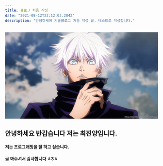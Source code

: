 ```yaml
---
title: 블로그 처음 작성
date: "2021-08-12T22:12:03.284Z"
description: "안녕하세여 기술블로그 처음 작성 글. 테스트로 작성합니다."
---
```



<img src="gojo.jpg" alt=" *꧁고죠 사토루꧂*" >

<br>

## 안녕하세요 반갑습니다 저는 최진양입니다.

#### 저는 프로그래밍을 잘 하고 싶습니다.
#### 글 봐주셔서 감사합니다 ㅎ3ㅎ
